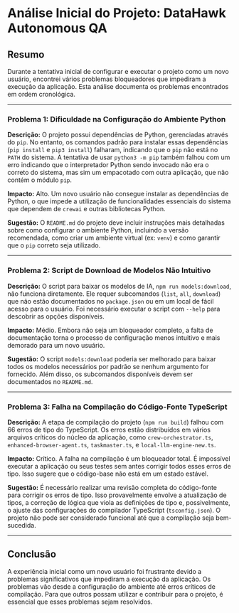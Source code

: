 # Análise Inicial do Projeto: DataHawk Autonomous QA

## Resumo

Durante a tentativa inicial de configurar e executar o projeto como um novo usuário, encontrei vários problemas bloqueadores que impediram a execução da aplicação. Esta análise documenta os problemas encontrados em ordem cronológica.

---

### Problema 1: Dificuldade na Configuração do Ambiente Python

**Descrição:** O projeto possui dependências de Python, gerenciadas através do `pip`. No entanto, os comandos padrão para instalar essas dependências (`pip install` e `pip3 install`) falharam, indicando que o `pip` não está no `PATH` do sistema. A tentativa de usar `python3 -m pip` também falhou com um erro indicando que o interpretador Python sendo invocado não era o correto do sistema, mas sim um empacotado com outra aplicação, que não contém o módulo `pip`.

**Impacto:** Alto. Um novo usuário não consegue instalar as dependências de Python, o que impede a utilização de funcionalidades essenciais do sistema que dependem de `crewai` e outras bibliotecas Python.

**Sugestão:** O `README.md` do projeto deve incluir instruções mais detalhadas sobre como configurar o ambiente Python, incluindo a versão recomendada, como criar um ambiente virtual (ex: `venv`) e como garantir que o `pip` correto seja utilizado.

---

### Problema 2: Script de Download de Modelos Não Intuitivo

**Descrição:** O script para baixar os modelos de IA, `npm run models:download`, não funciona diretamente. Ele requer subcomandos (`list`, `all`, `download`) que não estão documentados no `package.json` ou em um local de fácil acesso para o usuário. Foi necessário executar o script com `--help` para descobrir as opções disponíveis.

**Impacto:** Médio. Embora não seja um bloqueador completo, a falta de documentação torna o processo de configuração menos intuitivo e mais demorado para um novo usuário.

**Sugestão:** O script `models:download` poderia ser melhorado para baixar todos os modelos necessários por padrão se nenhum argumento for fornecido. Além disso, os subcomandos disponíveis devem ser documentados no `README.md`.

---

### Problema 3: Falha na Compilação do Código-Fonte TypeScript

**Descrição:** A etapa de compilação do projeto (`npm run build`) falhou com 66 erros de tipo do TypeScript. Os erros estão distribuídos em vários arquivos críticos do núcleo da aplicação, como `crew-orchestrator.ts`, `enhanced-browser-agent.ts`, `taskmaster.ts`, e `local-llm-engine-new.ts`.

**Impacto:** Crítico. A falha na compilação é um bloqueador total. É impossível executar a aplicação ou seus testes sem antes corrigir todos esses erros de tipo. Isso sugere que o código-base não está em um estado estável.

**Sugestão:** É necessário realizar uma revisão completa do código-fonte para corrigir os erros de tipo. Isso provavelmente envolve a atualização de tipos, a correção de lógica que viola as definições de tipo e, possivelmente, o ajuste das configurações do compilador TypeScript (`tsconfig.json`). O projeto não pode ser considerado funcional até que a compilação seja bem-sucedida.

---

## Conclusão

A experiência inicial como um novo usuário foi frustrante devido a problemas significativos que impediram a execução da aplicação. Os problemas vão desde a configuração do ambiente até erros críticos de compilação. Para que outros possam utilizar e contribuir para o projeto, é essencial que esses problemas sejam resolvidos. 
